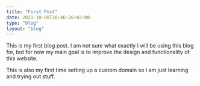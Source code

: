 ```yaml
---
title: "First Post"
date: 2021-10-08T20:46:26+02:00
type: "blog"
layout: "blog"
---
```


This is my first blog post. I am not sure what exactly I will be using this blog for, but for now my main goal is to improve the design and functionality of this website.

This is also my first time setting up a custom domain so I am just learning and trying out stuff.